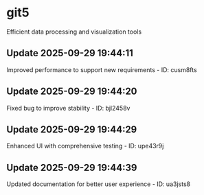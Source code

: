 # git5
Efficient data processing and visualization tools

## Update 2025-09-29 19:44:11
Improved performance to support new requirements - ID: cusm8fts


## Update 2025-09-29 19:44:20
Fixed bug to improve stability - ID: bjl2458v


## Update 2025-09-29 19:44:29
Enhanced UI with comprehensive testing - ID: upe43r9j


## Update 2025-09-29 19:44:39
Updated documentation for better user experience - ID: ua3jsts8

